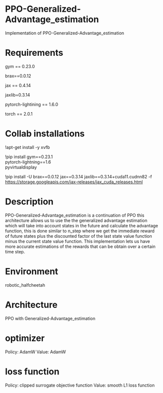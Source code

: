 # PPO-Generalized-Advantage_estimation
Implementation of PPO-Generalized-Advantage_estimation

# Requirements
gym == 0.23.0

brax==0.0.12

jax == 0.4.14

jaxlib=0.3.14

pytorch-lightining == 1.6.0

torch == 2.0.1

# Collab installations
!apt-get install -y xvfb

!pip install gym==0.23.1 \
    pytorch-lightning==1.6 \
    pyvirtualdisplay

!pip install -U brax==0.0.12 jax==0.3.14 jaxlib==0.3.14+cuda11.cudnn82 -f https://storage.googleapis.com/jax-releases/jax_cuda_releases.html


# Description
PPO-Generalized-Advantage_estimation is a continuation of PPO this architecture allows us to use the the generalized advantage estimation which will take into account states in the future and calculate the advantage function, this is done similar to n_step where we get the immediate reward of future states plus the discounted factor of the last state value function minus the current state value function. This implementation lets us have more accurate estimations of the rewards that can be obtain over a certain time step.

# Environment
robotic_halfcheetah

# Architecture
PPO with Generalized-Advantage_estimation

# optimizer
Policy: AdamW
Value: AdamW

# loss function
Policy: clipped surrogate objective function
Value: smooth L1 loss function
